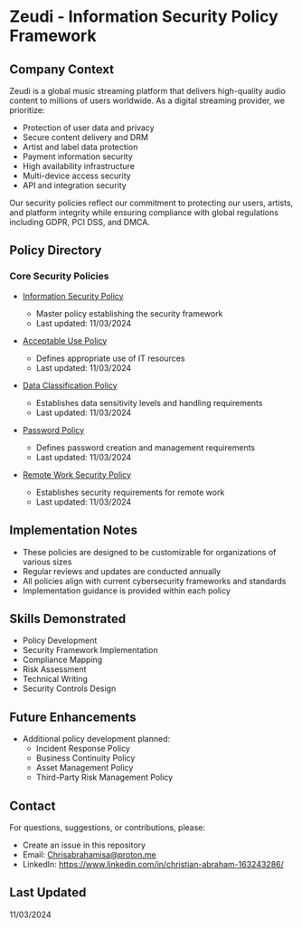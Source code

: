 # Zeudi - Information Security Policy Framework

## Company Context
Zeudi is a global music streaming platform that delivers high-quality audio content to millions of users worldwide. As a digital streaming provider, we prioritize:
- Protection of user data and privacy
- Secure content delivery and DRM
- Artist and label data protection
- Payment information security
- High availability infrastructure
- Multi-device access security
- API and integration security

Our security policies reflect our commitment to protecting our users, artists, and platform integrity while ensuring compliance with global regulations including GDPR, PCI DSS, and DMCA.
 
## Policy Directory

### Core Security Policies
- [Information Security Policy](policies/Information-Security-Policy.md)
  - Master policy establishing the security framework
  - Last updated: 11/03/2024

- [Acceptable Use Policy](policies/Acceptable-Use-Policy.md)
  - Defines appropriate use of IT resources
  - Last updated: 11/03/2024

- [Data Classification Policy](policies/Data-Classification-Policy.md)
  - Establishes data sensitivity levels and handling requirements
  - Last updated: 11/03/2024

- [Password Policy](policies/Password-Policy.md)
  - Defines password creation and management requirements
  - Last updated: 11/03/2024

- [Remote Work Security Policy](policies/Remote-Work-Security-Policy.md)
  - Establishes security requirements for remote work
  - Last updated: 11/03/2024

## Implementation Notes
- These policies are designed to be customizable for organizations of various sizes
- Regular reviews and updates are conducted annually
- All policies align with current cybersecurity frameworks and standards
- Implementation guidance is provided within each policy

## Skills Demonstrated
- Policy Development
- Security Framework Implementation
- Compliance Mapping
- Risk Assessment
- Technical Writing
- Security Controls Design

## Future Enhancements
- Additional policy development planned:
  - Incident Response Policy
  - Business Continuity Policy
  - Asset Management Policy
  - Third-Party Risk Management Policy

## Contact
For questions, suggestions, or contributions, please:
- Create an issue in this repository
- Email: Chrisabrahamisa@proton.me
- LinkedIn: https://www.linkedin.com/in/christian-abraham-163243286/

## Last Updated
11/03/2024
